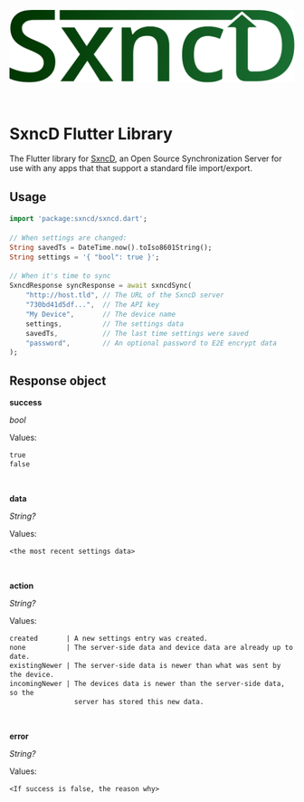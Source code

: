 <p align="center">
    <img src="https://raw.githubusercontent.com/Fmstrat/sxncd-flutter/main/assets/logo.svg" width="600">
</p>
<br>

# SxncD Flutter Library

The Flutter library for [SxncD](https://github.com/Fmstrat/SxncD), an Open Source Synchronization Server for use with any apps that that support a standard file import/export.

## Usage

```dart
import 'package:sxncd/sxncd.dart';

// When settings are changed:
String savedTs = DateTime.now().toIso8601String();
String settings = '{ "bool": true }';

// When it's time to sync
SxncdResponse syncResponse = await sxncdSync(
    "http://host.tld", // The URL of the SxncD server
    "730bd41d5df...",  // The API key
    "My Device",       // The device name
    settings,          // The settings data
    savedTs,           // The last time settings were saved
    "password",        // An optional password to E2E encrypt data
);
```

## Response object

**success**

*bool*

Values:
```
true
false
```
<br>

**data**

*String?*

Values:
```
<the most recent settings data>
```
<br>

**action**

*String?*

Values:
```
created       | A new settings entry was created.
none          | The server-side data and device data are already up to date.
existingNewer | The server-side data is newer than what was sent by the device.
incomingNewer | The devices data is newer than the server-side data, so the
                server has stored this new data.
```
<br>

**error**

*String?*

Values:
```
<If success is false, the reason why>
```
<br>